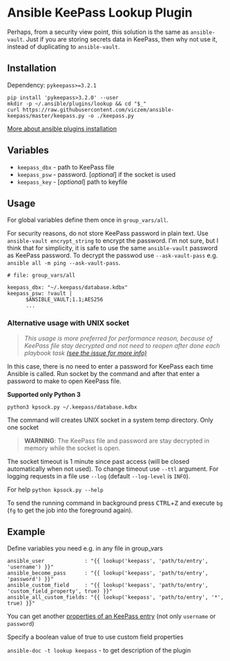 # Ansible KeePass Lookup Plugin

Perhaps, from a security view point, this solution is the same as `ansible-vault`.
Just if you are storing secrets data in KeePass, then why not use it, 
instead of duplicating to `ansible-vault`. 


## Installation

Dependency: `pykeepass>=3.2.1`

    pip install 'pykeepass>3.2.0' --user
    mkdir -p ~/.ansible/plugins/lookup && cd "$_"
    curl https://raw.githubusercontent.com/viczem/ansible-keepass/master/keepass.py -o ./keepass.py

[More about ansible plugins installation](https://docs.ansible.com/ansible/latest/dev_guide/developing_locally.html)


## Variables

- `keepass_dbx` - path to KeePass file
- `keepass_psw` - password. [*optional*] if the socket is used
- `keepass_key` - [*optional*] path to keyfile


## Usage

For global variables define them once in `group_vars/all`.

For security reasons, do not store KeePass password in plain text. 
Use `ansible-vault encrypt_string` to encrypt the password. 
I'm not sure, but I think that for simplicity, 
it is safe to use the same `ansible-vault` password as KeePass password.
To decrypt the passwod use `--ask-vault-pass`
 e.g. `ansible all -m ping --ask-vault-pass`.


    # file: group_vars/all
    
    keepass_dbx: "~/.keepass/database.kdbx"
    keepass_psw: !vault |
          $ANSIBLE_VAULT;1.1;AES256
          ...


### Alternative usage with UNIX socket

> _This usage is more preferred for performance reason, 
because of KeePass file stay decrypted and not need to reopen after done each playbook task 
[(see the issue for more info)](https://github.com/viczem/ansible-keepass/issues/1)_

In this case, there is no need to enter a password for KeePass each time Ansible is called.
Run socket by the command and after that enter a password to make to open KeePass file.

**Supported only Python 3**

    python3 kpsock.py ~/.keepass/database.kdbx


The command will creates UNIX socket in a system temp directory. Only one socket 
> **WARNING**: The KeePass file and password are stay decrypted in memory while the socket is open.

The socket timeout is 1 minute since past access (will be closed automatically when not used).
To change timeout use `--ttl` argument. 
For logging requests in a file use `--log` (default `--log-level` is `INFO`).

For help `python kpsock.py --help`

To send the running command in background press <kbd>CTRL</kbd>+<kbd>Z</kbd> and execute `bg` 
(`fg` to get the job into the foreground again).


## Example

Define variables you need e.g. in any file in group_vars


    ansible_user             : "{{ lookup('keepass', 'path/to/entry', 'username') }}"
    ansible_become_pass      : "{{ lookup('keepass', 'path/to/entry', 'password') }}"
    ansible_custom_field     : "{{ lookup('keepass', 'path/to/entry', 'custom_field_property', true) }}"
    ansible_all_custom_fields: "{{ lookup('keepass', 'path/to/entry', '*', true) }}"


You can get another [properties of an KeePass entry](https://github.com/pschmitt/pykeepass/blob/master/pykeepass/entry.py)
(not only `username` or `password`)

Specify a boolean value of true to use custom field properties
 
`ansible-doc -t lookup keepass` - to get description of the plugin
